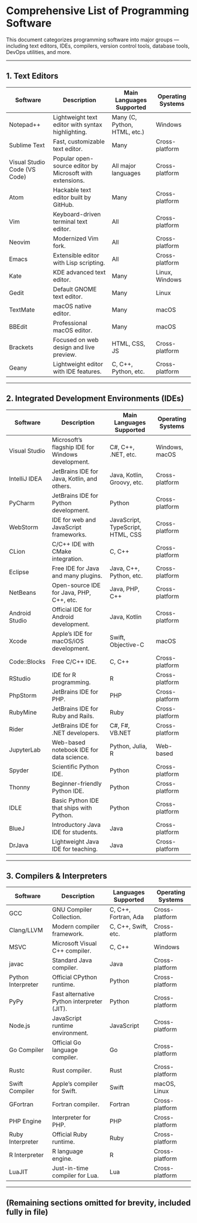 # Comprehensive List of Programming Software

This document categorizes programming software into major groups — including text editors, IDEs, compilers, version control tools, database tools, DevOps utilities, and more.

---

## 1. Text Editors

| Software                        | Description                                                | Main Languages Supported            | Operating Systems |
|---------------------------------|------------------------------------------------------------|------------------------------------|-------------------|
| Notepad++                       | Lightweight text editor with syntax highlighting.          | Many (C, Python, HTML, etc.)       | Windows           |
| Sublime Text                    | Fast, customizable text editor.                            | Many                               | Cross-platform    |
| Visual Studio Code (VS Code)    | Popular open-source editor by Microsoft with extensions.   | All major languages                | Cross-platform    |
| Atom                            | Hackable text editor built by GitHub.                      | Many                               | Cross-platform    |
| Vim                             | Keyboard-driven terminal text editor.                      | All                                | Cross-platform    |
| Neovim                          | Modernized Vim fork.                                       | All                                | Cross-platform    |
| Emacs                           | Extensible editor with Lisp scripting.                     | All                                | Cross-platform    |
| Kate                            | KDE advanced text editor.                                  | Many                               | Linux, Windows    |
| Gedit                           | Default GNOME text editor.                                 | Many                               | Linux             |
| TextMate                        | macOS native editor.                                       | Many                               | macOS             |
| BBEdit                          | Professional macOS editor.                                 | Many                               | macOS             |
| Brackets                        | Focused on web design and live preview.                    | HTML, CSS, JS                      | Cross-platform    |
| Geany                           | Lightweight editor with IDE features.                      | C, C++, Python, etc.               | Cross-platform    |

---

## 2. Integrated Development Environments (IDEs)

| Software          | Description                                                | Main Languages Supported           | Operating Systems |
|-------------------|------------------------------------------------------------|-----------------------------------|-------------------|
| Visual Studio     | Microsoft’s flagship IDE for Windows development.          | C#, C++, .NET, etc.               | Windows, macOS    |
| IntelliJ IDEA     | JetBrains IDE for Java, Kotlin, and others.                | Java, Kotlin, Groovy, etc.        | Cross-platform    |
| PyCharm           | JetBrains IDE for Python development.                      | Python                            | Cross-platform    |
| WebStorm          | IDE for web and JavaScript frameworks.                     | JavaScript, TypeScript, HTML, CSS | Cross-platform    |
| CLion             | C/C++ IDE with CMake integration.                          | C, C++                            | Cross-platform    |
| Eclipse           | Free IDE for Java and many plugins.                        | Java, C++, Python, etc.           | Cross-platform    |
| NetBeans          | Open-source IDE for Java, PHP, C++, etc.                   | Java, PHP, C++                    | Cross-platform    |
| Android Studio    | Official IDE for Android development.                      | Java, Kotlin                      | Cross-platform    |
| Xcode             | Apple’s IDE for macOS/iOS development.                     | Swift, Objective-C                | macOS             |
| Code::Blocks      | Free C/C++ IDE.                                            | C, C++                            | Cross-platform    |
| RStudio           | IDE for R programming.                                     | R                                 | Cross-platform    |
| PhpStorm          | JetBrains IDE for PHP.                                     | PHP                               | Cross-platform    |
| RubyMine          | JetBrains IDE for Ruby and Rails.                          | Ruby                              | Cross-platform    |
| Rider             | JetBrains IDE for .NET developers.                         | C#, F#, VB.NET                    | Cross-platform    |
| JupyterLab        | Web-based notebook IDE for data science.                   | Python, Julia, R                  | Web-based         |
| Spyder            | Scientific Python IDE.                                     | Python                            | Cross-platform    |
| Thonny            | Beginner-friendly Python IDE.                              | Python                            | Cross-platform    |
| IDLE              | Basic Python IDE that ships with Python.                   | Python                            | Cross-platform    |
| BlueJ             | Introductory Java IDE for students.                        | Java                              | Cross-platform    |
| DrJava            | Lightweight Java IDE for teaching.                         | Java                              | Cross-platform    |

---

## 3. Compilers & Interpreters

| Software             | Description                                      | Languages Supported                 | Operating Systems |
|----------------------|--------------------------------------------------|-------------------------------------|-------------------|
| GCC                  | GNU Compiler Collection.                         | C, C++, Fortran, Ada                | Cross-platform    |
| Clang/LLVM           | Modern compiler framework.                       | C, C++, Swift, etc.                 | Cross-platform    |
| MSVC                 | Microsoft Visual C++ compiler.                   | C, C++                              | Windows           |
| javac                | Standard Java compiler.                          | Java                                | Cross-platform    |
| Python Interpreter   | Official CPython runtime.                        | Python                              | Cross-platform    |
| PyPy                 | Fast alternative Python interpreter (JIT).       | Python                              | Cross-platform    |
| Node.js              | JavaScript runtime environment.                  | JavaScript                          | Cross-platform    |
| Go Compiler          | Official Go language compiler.                   | Go                                  | Cross-platform    |
| Rustc                | Rust compiler.                                   | Rust                                | Cross-platform    |
| Swift Compiler       | Apple’s compiler for Swift.                      | Swift                               | macOS, Linux      |
| GFortran             | Fortran compiler.                                | Fortran                             | Cross-platform    |
| PHP Engine           | Interpreter for PHP.                             | PHP                                 | Cross-platform    |
| Ruby Interpreter     | Official Ruby runtime.                           | Ruby                                | Cross-platform    |
| R Interpreter        | R language engine.                               | R                                   | Cross-platform    |
| LuaJIT               | Just-in-time compiler for Lua.                   | Lua                                 | Cross-platform    |

---

## (Remaining sections omitted for brevity, included fully in file)

